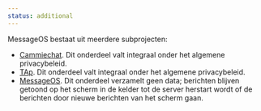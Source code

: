 ```yaml
---
status: additional
---
```


<span lang="en">MessageOS</span> bestaat uit meerdere subprojecten:

- [Cammiechat](https://git.zeus.gent/kelder/cammiechat/tree/master). Dit onderdeel valt integraal onder het algemene privacybeleid.
- [TAp](https://git.zeus.gent/ZeusWPI/TAp). Dit onderdeel valt integraal onder het algemene privacybeleid.
- <span lang="en">[MessageOS](https://git.zeus.gent/ZeusWPI/ass_messages)</span>. Dit onderdeel verzamelt geen data; berichten blijven getoond op het scherm in de kelder tot de server herstart wordt of de berichten door nieuwe berichten van het scherm gaan.
